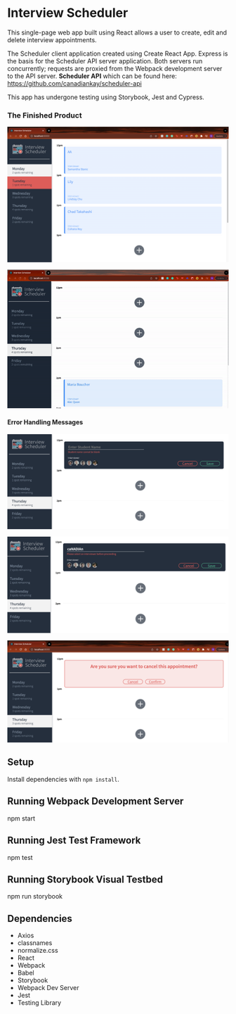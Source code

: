 # Interview Scheduler

This single-page web app built using React allows a user to create, edit and delete interview appointments.

The Scheduler client application created using Create React App. Express is the basis for the Scheduler API server application. Both servers run concurrently; requests are proxied from the Webpack development server to the API server. **Scheduler API** which can be found here: https://github.com/canadiankay/scheduler-api

This app has undergone testing using Storybook, Jest and Cypress.

### The Finished Product
![Home page](https://raw.githubusercontent.com/canadiankay/Scheduler/master/docs/HomeScreen.png)

![A run through the entire application](https://raw.githubusercontent.com/canadiankay/Scheduler/master/docs/schedulerApp-runThrough.gif)


#### Error Handling Messages

![If name is blank](https://raw.githubusercontent.com/canadiankay/Scheduler/master/docs/EnterName-ErrorMessage.png)

![If interviewer not chosen](https://raw.githubusercontent.com/canadiankay/Scheduler/master/docs/SelectInterviewer-ErrorMessage.png)

![If a user wants to delete a message a confirmation message will pop up](https://raw.githubusercontent.com/canadiankay/Scheduler/master/docs/DeleteAppt-WarningMesasge.png)

## Setup

Install dependencies with `npm install`.

## Running Webpack Development Server

npm start


## Running Jest Test Framework

npm test

## Running Storybook Visual Testbed

npm run storybook

## Dependencies
* Axios
* classnames
* normalize.css
* React 
* Webpack
* Babel
* Storybook 
* Webpack Dev Server
* Jest 
* Testing Library



